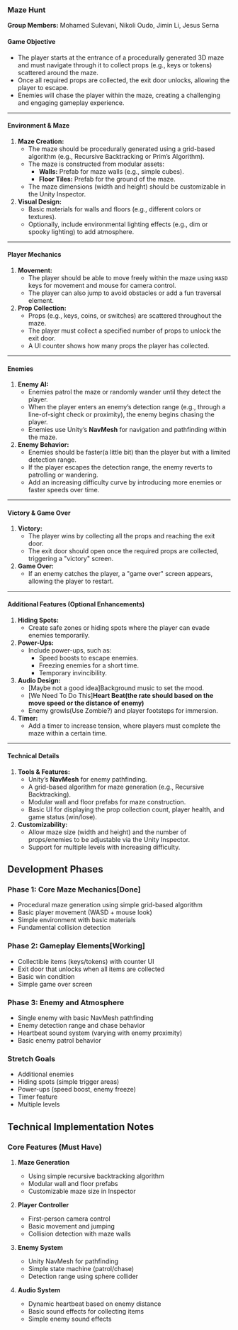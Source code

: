 ### Maze Hunt

**Group Members:** Mohamed Sulevani, Nikoli Oudo, Jimin Li, Jesus Serna

#### **Game Objective**

- The player starts at the entrance of a procedurally generated 3D maze and must navigate through it to collect props (e.g., keys or tokens) scattered around the maze.
- Once all required props are collected, the exit door unlocks, allowing the player to escape.
- Enemies will chase the player within the maze, creating a challenging and engaging gameplay experience.

------

#### **Environment & Maze**

1. **Maze Creation:**
   - The maze should be procedurally generated using a grid-based algorithm (e.g., Recursive Backtracking or Prim’s Algorithm).
   - The maze is constructed from modular assets:
     - **Walls:** Prefab for maze walls (e.g., simple cubes).
     - **Floor Tiles:** Prefab for the ground of the maze.
   - The maze dimensions (width and height) should be customizable in the Unity Inspector.
2. **Visual Design:**
   - Basic materials for walls and floors (e.g., different colors or textures).
   - Optionally, include environmental lighting effects (e.g., dim or spooky lighting) to add atmosphere.

------

#### **Player Mechanics**

1. **Movement:**
   - The player should be able to move freely within the maze using `WASD` keys for movement and mouse for camera control.
   - The player can also jump to avoid obstacles or add a fun traversal element.
2. **Prop Collection:**
   - Props (e.g., keys, coins, or switches) are scattered throughout the maze.
   - The player must collect a specified number of props to unlock the exit door.
   - A UI counter shows how many props the player has collected.

------

#### **Enemies**

1. **Enemy AI:**
   - Enemies patrol the maze or randomly wander until they detect the player.
   - When the player enters an enemy’s detection range (e.g., through a line-of-sight check or proximity), the enemy begins chasing the player.
   - Enemies use Unity’s **NavMesh** for navigation and pathfinding within the maze.
2. **Enemy Behavior:**
   - Enemies should be faster(a little bit) than the player but with a limited detection range.
   - If the player escapes the detection range, the enemy reverts to patrolling or wandering.
   - Add an increasing difficulty curve by introducing more enemies or faster speeds over time.

------

#### **Victory & Game Over**

1. **Victory:**
   - The player wins by collecting all the props and reaching the exit door.
   - The exit door should open once the required props are collected, triggering a "victory" screen.
2. **Game Over:**
   - If an enemy catches the player, a "game over" screen appears, allowing the player to restart.

------

#### **Additional Features (Optional Enhancements)**

1. **Hiding Spots:**
   - Create safe zones or hiding spots where the player can evade enemies temporarily.
2. **Power-Ups:**
   - Include power-ups, such as:
     - Speed boosts to escape enemies.
     - Freezing enemies for a short time.
     - Temporary invincibility.
3. **Audio Design:**
   - [Maybe not a good idea]Background music to set the mood.
   - [We Need To Do This]**Heart Beat(the rate should based on the move speed or the distance of enemy)**
   - Enemy growls(Use Zombie?) and player footsteps for immersion.
4. **Timer:**
   - Add a timer to increase tension, where players must complete the maze within a certain time.

------

#### **Technical Details**

1. **Tools & Features:**
   - Unity’s **NavMesh** for enemy pathfinding.
   - A grid-based algorithm for maze generation (e.g., Recursive Backtracking).
   - Modular wall and floor prefabs for maze construction.
   - Basic UI for displaying the prop collection count, player health, and game status (win/lose).
2. **Customizability:**
   - Allow maze size (width and height) and the number of props/enemies to be adjustable via the Unity Inspector.
   - Support for multiple levels with increasing difficulty.





## Development Phases

### Phase 1: Core Maze Mechanics[Done]
- Procedural maze generation using simple grid-based algorithm
- Basic player movement (WASD + mouse look)
- Simple environment with basic materials
- Fundamental collision detection

### Phase 2: Gameplay Elements[Working]
- Collectible items (keys/tokens) with counter UI
- Exit door that unlocks when all items are collected
- Basic win condition
- Simple game over screen

### Phase 3: Enemy and Atmosphere
- Single enemy with basic NavMesh pathfinding
- Enemy detection range and chase behavior
- Heartbeat sound system (varying with enemy proximity)
- Basic enemy patrol behavior

### Stretch Goals
- Additional enemies
- Hiding spots (simple trigger areas)
- Power-ups (speed boost, enemy freeze)
- Timer feature
- Multiple levels

## Technical Implementation Notes

### Core Features (Must Have)
1. **Maze Generation**
   - Using simple recursive backtracking algorithm
   - Modular wall and floor prefabs
   - Customizable maze size in Inspector

2. **Player Controller**
   - First-person camera control
   - Basic movement and jumping
   - Collision detection with maze walls

3. **Enemy System**
   - Unity NavMesh for pathfinding
   - Simple state machine (patrol/chase)
   - Detection range using sphere collider

4. **Audio System**
   - Dynamic heartbeat based on enemy distance
   - Basic sound effects for collecting items
   - Simple enemy sound effects
